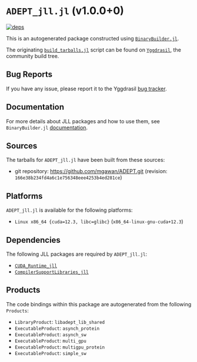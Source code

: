 # `ADEPT_jll.jl` (v1.0.0+0)

[![deps](https://juliahub.com/docs/ADEPT_jll/deps.svg)](https://juliahub.com/ui/Packages/ADEPT_jll/ToLlm?page=2)

This is an autogenerated package constructed using [`BinaryBuilder.jl`](https://github.com/JuliaPackaging/BinaryBuilder.jl).

The originating [`build_tarballs.jl`](https://github.com/JuliaPackaging/Yggdrasil/blob/583dfc43fc345106690f7de3ff74aea85c6e0a62/A/ADEPT/build_tarballs.jl) script can be found on [`Yggdrasil`](https://github.com/JuliaPackaging/Yggdrasil/), the community build tree.

## Bug Reports

If you have any issue, please report it to the Yggdrasil [bug tracker](https://github.com/JuliaPackaging/Yggdrasil/issues).

## Documentation

For more details about JLL packages and how to use them, see `BinaryBuilder.jl` [documentation](https://docs.binarybuilder.org/stable/jll/).

## Sources

The tarballs for `ADEPT_jll.jl` have been built from these sources:

* git repository: https://github.com/mgawan/ADEPT.git (revision: `166e38b234fd4a6c1e756348eee4253b4ed281ce`)

## Platforms

`ADEPT_jll.jl` is available for the following platforms:

* `Linux x86_64 {cuda=12.3, libc=glibc}` (`x86_64-linux-gnu-cuda+12.3`)

## Dependencies

The following JLL packages are required by `ADEPT_jll.jl`:

* [`CUDA_Runtime_jll`](https://github.com/JuliaBinaryWrappers/CUDA_Runtime_jll.jl)
* [`CompilerSupportLibraries_jll`](https://github.com/JuliaBinaryWrappers/CompilerSupportLibraries_jll.jl)

## Products

The code bindings within this package are autogenerated from the following `Products`:

* `LibraryProduct`: `libadept_lib_shared`
* `ExecutableProduct`: `asynch_protein`
* `ExecutableProduct`: `asynch_sw`
* `ExecutableProduct`: `multi_gpu`
* `ExecutableProduct`: `multigpu_protein`
* `ExecutableProduct`: `simple_sw`
